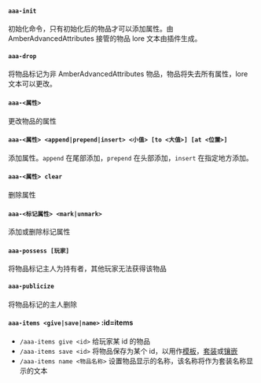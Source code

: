 
#### `aaa-init`

初始化命令，只有初始化后的物品才可以添加属性。由 AmberAdvancedAttributes 接管的物品 lore 文本由插件生成。

#### `aaa-drop`

将物品标记为非 AmberAdvancedAttributes 物品，物品将失去所有属性，lore 文本可以更改。

#### `aaa-<属性>`

更改物品的属性

#### `aaa-<属性> <append|prepend|insert> <小值> [to <大值>] [at <位置>]`

添加属性。`append` 在尾部添加，`prepend` 在头部添加，`insert` 在指定地方添加。

#### `aaa-<属性> clear`

删除属性

#### `aaa-<标记属性> <mark|unmark>`

添加或删除标记属性

#### `aaa-possess [玩家]`

将物品标记主人为持有者，其他玩家无法获得该物品

#### `aaa-publicize`

将物品标记的主人删除

#### `aaa-items <give|save|name>` :id=items

* `/aaa-items give <id>` 给玩家某 id 的物品
* `/aaa-items save <id>` 将物品保存为某个 id，以用作[模板](/zh-cn/attributes.md#template)，[套装](/zh-cn/attributes.md#suit)或[镶嵌](/zh-cn/attributes.md#inlay)
* `/aaa-items name <物品名称>` 设置物品显示的名称，该名称将作为套装名称显示的文本
